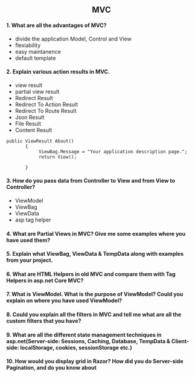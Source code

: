 
<h2 align="center"> MVC </h2>

#### 1. What are all the advantages of MVC?
- divide the application Model, Control and View
- flexiability
- easy maintanence
- default template
  
  
  
#### 2. Explain various action results in MVC.

- view result
- partial view result
- Redirect Result
- Redirect To Action Result
- Redirect To Route Result
- Json Result
- File Result
- Content Result

```
public ViewResult About()  
       {  
            ViewBag.Message = "Your application description page.";  
            return View();  
  
       }  
```

#### 3. How do you pass data from Controller to View and from View to Controller?
  - ViewModel 
  - ViewBag
  - ViewData
  - asp tag helper
#### 4. What are Partial Views in MVC? Give me some examples where you have used them?
#### 5. Explain what ViewBag, ViewData & TempData along with examples from your project.
#### 6. What are HTML Helpers in old MVC and compare them with Tag Helpers in asp.net Core MVC?
#### 7. What is ViewModel. What is the purpose of ViewModel? Could you explain on where you have used ViewModel?
#### 8. Could you explain all the filters in MVC and tell me what are all the custom filters that you have?
#### 9. What are all the different state management techniques in asp.net(Server-side: Sessions, Caching, Database, TempData & Client-side: localStorage, cookies, sessionStorage etc.)
#### 10. How would you display grid in Razor? How did you do Server-side Pagination, and do you know about
